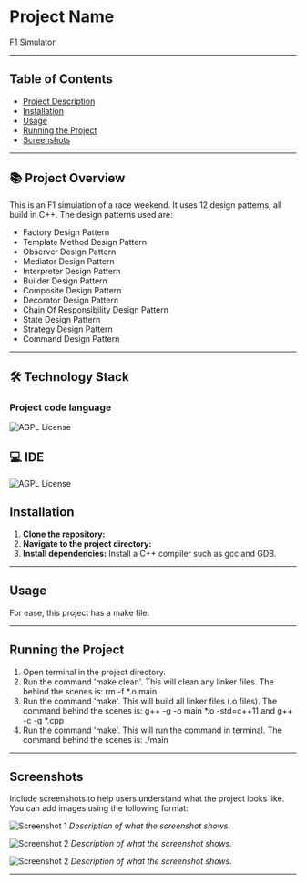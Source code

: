 # Project Name
F1 Simulator

---
## Table of Contents

- [Project Description](#project-description)
- [Installation](#installation)
- [Usage](#usage)
- [Running the Project](#running-the-project)
- [Screenshots](#screenshots)
---

## :books: Project Overview
This is an F1 simulation of a race weekend. It uses 12 design patterns, all build in C++.
The design patterns used are:
- Factory Design Pattern
- Template Method Design Pattern
- Observer Design Pattern
- Mediator Design Pattern
- Interpreter Design Pattern
- Builder Design Pattern
- Composite Design Pattern
- Decorator Design Pattern
- Chain Of Responsibility Design Pattern
- State Design Pattern
- Strategy Design Pattern
- Command Design Pattern

---

## :hammer_and_wrench: Technology Stack 

### Project code language

 ![AGPL License](https://img.shields.io/badge/C%2B%2B-00599C?style=for-the-badge&logo=c%2B%2B&logoColor=white)

## 💻 IDE

 ![AGPL License](https://img.shields.io/badge/VSCode-0078D4?style=for-the-badge&logo=visual%20studio%20code&logoColor=white)


## Installation

1. **Clone the repository:**
2. **Navigate to the project directory:**
3. **Install dependencies:**
   Install a C++ compiler such as gcc and GDB.

---

## Usage

For ease, this project has a make file. 

---

## Running the Project

1. Open terminal in the project directory.
2. Run the command 'make clean'. This will clean any linker files. The behind the scenes is: rm -f *.o main
3. Run the command 'make'. This will build all linker files (.o files). The command behind the scenes is: g++ -g -o main *.o -std=c++11 and g++ -c -g *.cpp
4. Run the command 'make'. This will run the command in terminal. The command behind the scenes is: ./main

---

## Screenshots

Include screenshots to help users understand what the project looks like. You can add images using the following format:

![Screenshot 1](path/to/screenshot1.png)
*Description of what the screenshot shows.*

![Screenshot 2](path/to/screenshot2.png)
*Description of what the screenshot shows.*

![Screenshot 2](screenshots/screenshot2.png)
*Description of what the screenshot shows.*

---
